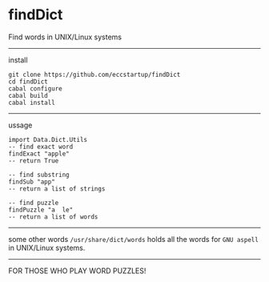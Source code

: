 findDict
========

Find words in UNIX/Linux systems

----
install

```
git clone https://github.com/eccstartup/findDict
cd findDict
cabal configure
cabal build
cabal install
```

----
ussage

```
import Data.Dict.Utils
-- find exact word
findExact "apple"
-- return True

-- find substring
findSub "app"
-- return a list of strings

-- find puzzle
findPuzzle "a  le"
-- return a list of words
```

----
some other words
`/usr/share/dict/words` holds all the words for `GNU aspell` in UNIX/Linux systems.

----
FOR THOSE WHO PLAY WORD PUZZLES!
